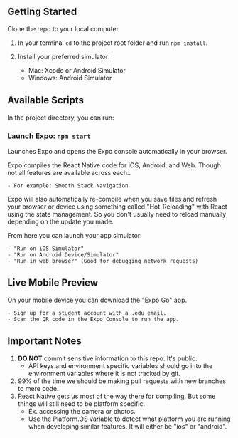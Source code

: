 ## Getting Started

Clone the repo to your local computer

1. In your terminal `cd` to the project root folder and run `npm install`.
2. Install your preferred simulator:

    - Mac: Xcode or Android Simulator
    - Windows: Android Simulator

## Available Scripts

In the project directory, you can run:

### Launch Expo: `npm start`

Launches Expo and opens the Expo console automatically in your browser.

Expo compiles the React Native code for iOS, Android, and Web. Though not all features are available across each..

    - For example: Smooth Stack Navigation

Expo will also automatically re-compile when you save files and refresh your browser or device using something called "Hot-Reloading" with React using the state management. So you don't usually need to reload manually depending on the update you made.

From here you can launch your app simulator:

    - "Run on iOS Simulator"
    - "Run on Android Device/Simulator"
    - "Run in web browser" (Good for debugging network requests)

## Live Mobile Preview

On your mobile device you can download the "Expo Go" app.

    - Sign up for a student account with a .edu email.
    - Scan the QR code in the Expo Console to run the app.

## Important Notes

1. **DO NOT** commit sensitive information to this repo. It's public.
    - API keys and environment specific variables should go into the environment variables where it is not tracked by git.
2. 99% of the time we should be making pull requests with new branches to mere code.
3. React Native gets us most of the way there for compiling. But some things will still need to be platform specific.
    - Ex. accessing the camera or photos.
    - Use the Platform.OS variable to detect what platform you are running when developing similar features. It will either be "ios" or "android".
